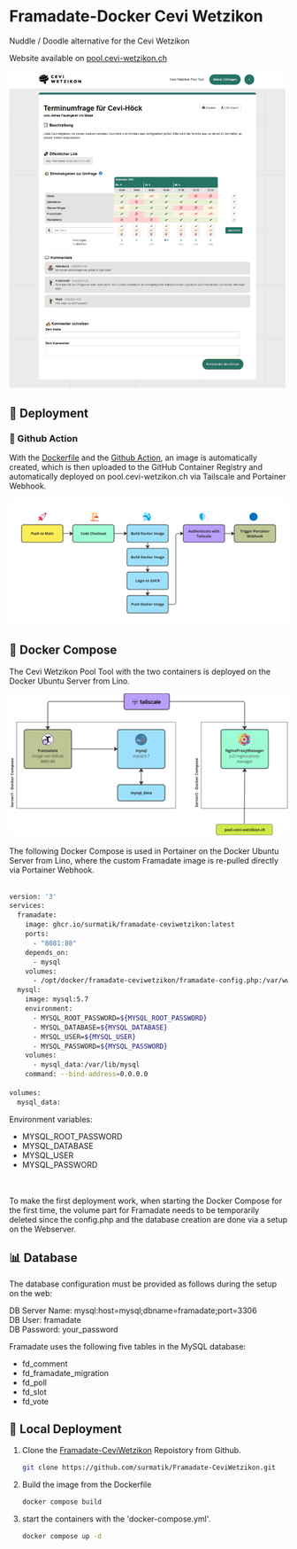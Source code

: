 # Framadate-Docker Cevi Wetzikon

Nuddle / Doodle alternative for the Cevi Wetzikon

Website available on [pool.cevi-wetzikon.ch](https://pool.cevi-wetzikon.ch)

<img src="framadate/images/framadate.png" style="width: 500px" />

## 🚀 Deployment

### 🐙 Github Action
With the [Dockerfile](Dockerfile) and the [Github Action](.github/workflows/publish-ghcr.yaml), an image is automatically created, which is then uploaded to the GitHub Container Registry and automatically deployed on pool.cevi-wetzikon.ch via Tailscale and Portainer Webhook.

<img src="framadate/images/GithubAction.png" />


## 🐳 Docker Compose

The Cevi Wetzikon Pool Tool with the two containers is deployed on the Docker Ubuntu Server from Lino.

<img src="framadate/images/DockerContainerNetzwerk.png" />
<br><br>
The following Docker Compose is used in Portainer on the Docker Ubuntu Server from Lino, where the custom Framadate image is re-pulled directly via Portainer Webhook.
<br><br>

```bash
version: '3'
services:
  framadate:
    image: ghcr.io/surmatik/framadate-ceviwetzikon:latest
    ports:
      - "8081:80"
    depends_on:
      - mysql
    volumes:
      - /opt/docker/framadate-ceviwetzikon/framadate-config.php:/var/www/framadate/app/inc/config.php
  mysql:
    image: mysql:5.7
    environment:
      - MYSQL_ROOT_PASSWORD=${MYSQL_ROOT_PASSWORD}
      - MYSQL_DATABASE=${MYSQL_DATABASE}
      - MYSQL_USER=${MYSQL_USER}
      - MYSQL_PASSWORD=${MYSQL_PASSWORD}
    volumes:
      - mysql_data:/var/lib/mysql
    command: --bind-address=0.0.0.0

volumes:
  mysql_data:
```
Environment variables:

- MYSQL_ROOT_PASSWORD
- MYSQL_DATABASE
- MYSQL_USER
- MYSQL_PASSWORD

<br><br>
To make the first deployment work, when starting the Docker Compose for the first time, the volume part for Framadate needs to be temporarily deleted since the config.php and the database creation are done via a setup on the Webserver.


## 📊 Database

The database configuration must be provided as follows during the setup on the web:

DB Server Name: mysql:host=mysql;dbname=framadate;port=3306 <br>
DB User: framadate <br>
DB Password: your_password

Framadate uses the following five tables in the MySQL database:

- fd_comment
- fd_framadate_migration
- fd_poll
- fd_slot
- fd_vote

## 🚀 Local Deployment

1. Clone the [Framadate-CeviWetzikon](https://github.com/surmatik/Framadate-CeviWetzikon.git) Repoistory from Github.
    ```bash
    git clone https://github.com/surmatik/Framadate-CeviWetzikon.git
    ```

2. Build the image from the Dockerfile
    ```bash
    docker compose build
    ```

3. start the containers with the 'docker-compose.yml'.
    ```bash
    docker compose up -d
    ```